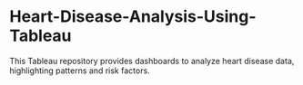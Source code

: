 # Heart-Disease-Analysis-Using-Tableau
This Tableau repository provides dashboards to analyze heart disease data, highlighting patterns and risk factors.
